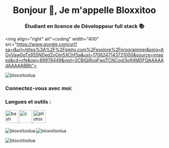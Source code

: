 <h1 align="center">Bonjour 👋, Je m'appelle Bloxxitoo</h1>
<h3 align="center">Étudiant en licence de Développeur full stack 📚</h3>

<img align="right" alt"=coding" width="400" src="https://www.google.com/url?sa=i&url=https%3A%2F%2Fgiphy.com%2Fexplore%2Fprogrammer&psig=AOvVaw0qTx9S5NDedZvOm5XChfSa&ust=1706247143721000&source=images&cd=vfe&opi=89978449&ved=0CBIQjRxqFwoTCNCoqI3o94MDFQAAAAAdAAAAABBh">

<p align="left"> <img src="https://komarev.com/ghpvc/?username=bloxxitoolua&label=Profile%20views&color=0e75b6&style=flat" alt="bloxxitoolua" /> </p>

<h3 align="left">Connectez-vous avec moi:</h3>
<p align="left">
</p>

<h3 align="left">Langues et outils :</h3>
<p align="left"> <a href="https://www. gnu.org/software/bash/" target="_blank" rel="noreferrer"> <img src="https://www.vectorlogo.zone/logos/gnu_bash/gnu_bash-icon.svg" alt="bash" width="40" height="40"/> </a> <a href="https://www.cprogramming.com/" target="_blank" rel="noreferrer"> <img src="https : //raw.githubusercontent.com/devicons/devicon/master/icons/c/c-original.svg" alt="c" width="40" height="40"/> </a> <a href=" https://www.photoshop.com/en" target="_blank" rel="noreferrer"> <img src="https://raw.githubusercontent.com/devicons/devicon/master/icons/photoshop/photoshop- line.svg" alt="photoshop" width="40" height="40"/> </a> </p>

<p><img align="left" src="https://github-readme- stats.vercel.app/api/top-langs?username=bloxxitoolua&show_icons=true&locale=en&layout=compact" alt="bloxxitoolua" /></p>

<p> <img align="center" src="https : //github-readme-stats.vercel.app/api?username=bloxxitoolua&show_icons=true&locale=en" alt="bloxxitoolua" /></p>

<p><img align="center" src="https:// github-readme-streak-stats.herokuapp.com/?user=bloxxitoolua&" alt="bloxxitoolua" /></p>
